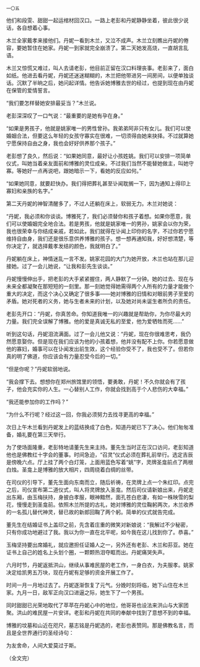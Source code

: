     一〇五 

   他们和段雯、甜甜一起运棺材回汉口。一路上老彭和丹妮静静坐着，彼此很少说话，各自想着心事。

   木兰全家戴孝来接他们。丹妮一看到木兰，又泣不成声。木兰立刻瞧出丹妮的倦容，要她暂住在她家。丹妮一到家就完全崩溃了。第二天她发高烧，一直胡言乱语。

   木兰又惊慌又难过，叫人去请老彭，他目前正留在汉口料理丧事。老彭来了，面白如纸。他进去看丹妮，丹妮还迷迷糊糊的，木兰把他带进另一间房间，以便单独谈话。沉默了半晌之后，她问起详情。他告诉她博雅去世的经过，也提到现在由丹妮在保管的爱情誓言。

   “我们要怎样替她安排最妥当？”木兰说。

   老彭深深叹了一口气说：“最重要的是她有孕在身。”

   “如果是男孩子，他就是姚家唯一的男性曾孙。我弟弟阿非只有女儿。我们可以使婚姻合法，但要这么年轻的女孩守寡实在很难，一切须得由她来抉择。不过就算她宁愿保持自由之身，我也会好好供养那个孩子。”

   老彭想了良久，然后说：“如果她同意，最好让小孩姓姚。我们可以安排一项简单仪式，叫她当着亲友面前和博雅的灵位成亲。不过我们当然不能替她做主，叫她守寡。等她好一点再说吧，跟她暗示一下，看她的反应如何。”

   “如果她同意，就要赶快办。我们得把葬礼甚至讣闻耽搁一下，因为通知上得印上寡妇和亲族的名字。”

   第二天丹妮的神智清醒多了，不过人还躺在床上，软弱无力。木兰对她说：

   “丹妮，我必须和你谈谈。博雅死了，我们必须替你和孩子着想。如果你愿意，我们可以使婚姻完全地合法。若是男孩，他就是姚家唯一的男孙，姚家会以你为荣，我也很荣幸与你结成亲戚，若如此，我们就得在讣闻上印你的名字，不过你若宁愿维持自由身，我们还是很乐意供养博雅的孩子。想一想再通知我，好好想清楚，等你决定了，就选择戴孝发结的颜色，我就明白了。”

   丹妮躺在床上，神情迷乱一言不发。姚家花园的大门为她开放，木兰也站在那儿迎接她。过了一会儿她说，“让我和彭先生谈谈。”

   丹妮慢慢伸出手，把老彭的大手紧紧握住，两人静默了一分钟。她的过去、现在与未来全都凝聚在那短短的一刻里。那一刻她觉得她需得两个人所有的力量才能做个重大的决定，而这个决心又确定了很多事——她对博雅的旧情和对眼前男子至爱的矛盾。她对死者的义务，她与生者未来的计划，以及她对尚未诞生者所负的责任。

   老彭先开口：“丹妮，你真苦命。你知道我唯一的兴趣就是帮助你，为你尽最大的力量。我们完全误解了博雅。他的爱是真诚无私的至爱，他为爱牺牲而死……”

   听到这句话，丹妮泪流满面。过了一会儿他又说：“丹妮，现在你很难思考，我仍然愿意娶你。但是现在我们应该为他的小孩着想，他并没有配不上你。你若愿意做他的寡妇，婚事可以在讣闻发出前生效，这个经验你受不了，我也受不了。但若你真的明了佛道，你应该会有力量忍受今后的一切。”

   “但是你呢？”丹妮软弱地说。

   “我会撑下去。想想你在郑州旅馆里的领悟，要勇敢，丹妮！不久你就会有了孩子，他会充实你的人生。一心替别人工作，你就会找到高于个人悲伤的大幸福。”

   “我还能参加你的工作吗？”

   “为什么不行呢？经过这一回，你我必须努力去找寻更高的幸福。”

   次日上午木兰看到丹妮发上的蓝结换成了白色，知道丹妮已下了决心。他们匆匆准备，婚礼要在第三天举行。

   为了使场面隆重，老彭特地请董先生来主持。董先生当时正在汉口访问，老彭知道他也是佛教红十字会的董事。时间急迫，“召灵”仪式必须在葬礼前举行。选定吉辰是傍晚六点。厅上挂了两个白灯笼，上面用蓝色写着“姚”字，灵牌圣龛前点了两根白烛。圣龛上是博雅的放大相片，四周绕着白绸的丝带。

   在司仪的引导下，董先生面向东南而立，随后祈祷，在灵牌上点一个朱红印。点完之后，司仪宣布第二道仪式，叫人将灵牌放入圣龛。然后司仪请新娘出来，丹妮走出东厢，由玉梅扶持，身披白孝服，眼神黯然，面孔苍白悲凄，有如一株映雪的梨花，慢慢走到圣龛前。依照木兰所提的古礼，她对博雅的灵位鞠躬两次，木兰收养的一名孤儿替代神灵，替已故的新郎回鞠了两个躬。简单的仪式就告完成。

   董先生在结婚证书上盖印之前，先含着庄重的微笑对新娘说：“我解过不少秘密，只有你成功地避过了我。我以为你一直在北平呢，如今我在这儿找到你了。恭喜。”

   玉梅坚持要出席婚礼，就应邀担任证婚人之一，另外还有老彭、木兰和荪亚。她在证书上自己的姓名上头划个圈，一颗颗热泪夺眶而出。丹妮痛哭失声。

   六月时节，丹妮返抵洪山，继续从事难民屋的老工作，一身白衣，为夫服孝。姚家决定给凯男五万块，现在丹妮有足够的资金开展工作了。

   时间一月一月地过去了。丹妮逐渐恢复了元气。分娩时刻将临，她下山住在木兰家。九月一日，敌军正向汉口进逼之际，她生下了一个男孩。

   同时甜甜已光荣地取代了苹苹在丹妮心中的地位，他哥哥也设法来洪山与大家团聚。洪山的难民屋一片安详。老彭和丹妮在共同的奉献中找到了意想不到的幸福。

   博雅的坟墓和山近在咫尺，墓志铭是丹妮选的，老彭也表赞同。那是佛教名言，而且是全世界通行的圣经诗句：

   为友舍命，人间大爱莫过于斯。

   （全文完）

